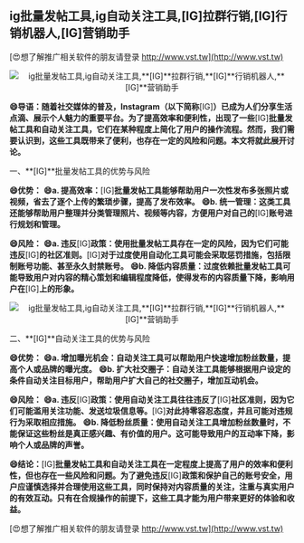 ## **ig批量发帖工具,ig自动关注工具,**[IG]**拉群行销,**[IG]**行销机器人,**[IG]**营销助手**

[😍想了解推广相关软件的朋友请登录 http://www.vst.tw](http://www.vst.tw)

 <center><img src="https://vst.tw/MP4/tuiguang/png/3.png" alt="ig批量发帖工具,ig自动关注工具,**[IG]**拉群行销,**[IG]**行销机器人,**[IG]**营销助手"></center>

**😄导语：随着社交媒体的普及，Instagram（以下简称**[IG]**）已成为人们分享生活点滴、展示个人魅力的重要平台。为了提高效率和便利性，出现了一些**[IG]**批量发帖工具和自动关注工具，它们在某种程度上简化了用户的操作流程。然而，我们需要认识到，这些工具既带来了便利，也存在一定的风险和问题。本文将就此展开讨论。**

一、**[IG]**批量发帖工具的优势与风险

**😄优势：**
**😄a. 提高效率：**[IG]**批量发帖工具能够帮助用户一次性发布多张照片或视频，省去了逐个上传的繁琐步骤，提高了发布效率。**
**😄b. 统一管理：这类工具还能够帮助用户整理并分类管理照片、视频等内容，方便用户对自己的**[IG]**账号进行规划和管理。**

**😄风险：**
**😄a. 违反**[IG]**政策：使用批量发帖工具存在一定的风险，因为它们可能违反**[IG]**的社区准则。**[IG]**对于过度使用自动化工具可能会采取惩罚措施，包括限制账号功能、甚至永久封禁账号。**
**😄b. 降低内容质量：过度依赖批量发帖工具可能导致用户对内容的精心策划和编辑程度降低，使得发布的内容质量下降，影响用户在**[IG]**上的形象。**

 <center><img src="https://vst.tw/MP4/tuiguang/png/8.png" alt="ig批量发帖工具,ig自动关注工具,**[IG]**拉群行销,**[IG]**行销机器人,**[IG]**营销助手"></center>

二、**[IG]**自动关注工具的优势与风险

**😄优势：**
**😄a. 增加曝光机会：自动关注工具可以帮助用户快速增加粉丝数量，提高个人或品牌的曝光度。**
**😄b. 扩大社交圈子：自动关注工具能够根据用户设定的条件自动关注目标用户，帮助用户扩大自己的社交圈子，增加互动机会。**

**😄风险：**
**😄a. 违反**[IG]**政策：使用自动关注工具往往违反了**[IG]**社区准则，因为它们可能滥用关注功能、发送垃圾信息等。**[IG]**对此持零容忍态度，并且可能对违规行为采取相应措施。**
**😄b. 降低粉丝质量：使用自动关注工具增加粉丝数量时，不能保证这些粉丝是真正感兴趣、有价值的用户。这可能导致用户的互动率下降，影响个人或品牌的声誉。**

**😄结论：**[IG]**批量发帖工具和自动关注工具在一定程度上提高了用户的效率和便利性，但也存在一些风险和问题。为了避免违反**[IG]**政策和保护自己的账号安全，用户应谨慎选择并合理使用这些工具，同时保持对内容质量的关注，注重与真实用户的有效互动。只有在合规操作的前提下，这些工具才能为用户带来更好的体验和收益。**

[😍想了解推广相关软件的朋友请登录 http://www.vst.tw](http://www.vst.tw)



